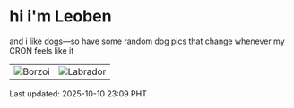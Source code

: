 # hi i'm Leoben

and i like dogs—so have some random dog pics that change whenever my CRON feels like it

|  |  |
|--------|----------|
| ![Borzoi](https://random-dog-vercel.vercel.app/api/random-borzoi?v=1760108945) | ![Labrador](https://random-dog-vercel.vercel.app/api/random-labrador?v=1760108945) |

Last updated: 2025-10-10 23:09 PHT
